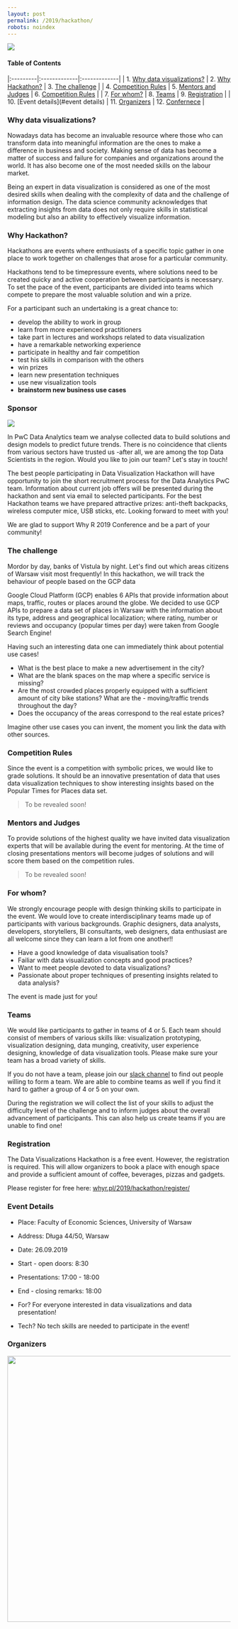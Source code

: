 ```yaml
---
layout: post
permalink: /2019/hackathon/
robots: noindex
---
```


<img src="/foundation/images/fulls/whyr2019/hackathon/plakat_hackathon2.jpg" class="fit image">

#### Table of Contents

|:---------|:-------------|:-------------|
| 1. [Why data visualizations?](#why-data-visualizations) | 2. [Why Hackathon?](#why-hackathon) |  3. [The challenge](#the-challenge) |
| 4. [Competition Rules](#competition-rules) | 5. [Mentors and Judges](#mentors-and-judges) | 6. [Competition Rules](#fourth-examplehttpwwwfourthexamplecom) |
| 7. [For whom?](#for-whom) | 8. [Teams](#teams) | 9. [Registration](#registration) |
| 10. [Event details](#event details) | 11. [Organizers](#organizers) | 12. [Confernece](whyr.pl/2019/) |

### Why data visualizations?

Nowadays data has become an invaluable resource where those who can transform data into meaningful information are the ones to make a difference in business and society. Making sense of data has become a matter of success and failure for companies and organizations around the world. It has also become one of the most needed skills on the labour market.<br>

Being an expert in data visualization is considered as one of the most desired skills when dealing with the complexity of data and the challenge of information design. The data science community acknowledges that extracting insights from data does not only require skills in statistical modeling but also an ability to effectively visualize information.<br>

### Why Hackathon?

Hackathons are events where enthusiasts of a specific topic gather in one place to work together on challenges that arose for a particular community.<br>

Hackathons tend to be timepressure events, where solutions need to be created quicky and  active cooperation between participants is necessary. To set the pace of the event, participants are divided into teams which compete to prepare the most valuable solution and win a prize. <br>

For a participant such an undertaking is a great chance to: <br>

<ul>
<li>develop the ability to work in group</li>
<li>learn from more experienced practitioners</li>
<li>take part in lectures and workshops related to data visualization</li>
<li>have a remarkable networking experience</li>
<li>participate in healthy and fair competition</li>
<li>test his skills in comparison with the others</li>
<li>win prizes</li>
<li>learn new presentation techniques</li>
<li>use new visualization tools</li>
<li><b>brainstorm new business use cases</b></li>
</ul>

### Sponsor

<img src="/foundation/images/fulls/whyr2019/hackathon/PwC_logo_new.jpg" class="fit image">

In PwC Data Analytics team we analyse collected data to build solutions and design models to predict future trends. There is no coincidence that clients from various sectors have trusted us  -after all, we are among the top Data Scientists in the region. Would you like to join our team? Let's stay in touch! <br>

The best people participating in Data Visualization Hackathon will have opportunity to join the short recruitment process for the Data Analytics PwC team. Information about current job offers will be presented during the hackathon and sent via email to selected participants. For the best Hackathon teams we have prepared attractive prizes: anti-theft backpacks, wireless computer mice, USB sticks, etc. Looking forward to meet with you! <br>

We are glad to support Why R 2019 Conference and be a part of your community! 

### The challenge

Mordor by day, banks of Vistula by night. 
Let's find out which areas citizens of Warsaw visit most frequently! 
In this hackathon, we will track the behaviour of people based on the GCP data

Google Cloud Platform (GCP) enables 6 APIs that provide information about maps, traffic, routes or places around the globe. We decided to use GCP APIs to prepare a data set of places in Warsaw with the information about its type, address and geographical localization; where rating, number or reviews and occupancy (popular times per day) were taken from Google Search Engine!

Having such an interesting data one can immediately think about potential use cases! 

- What is the best place to make a new advertisement in the city? 
- What are the blank spaces on the map where a specific service is missing? 
- Are the most crowded places properly equipped with a sufficient amount of city bike stations? What are the - moving/traffic trends throughout the day? 
- Does the occupancy of the areas correspond to the real estate prices?

Imagine other use cases you can invent, the moment you link the data with other sources.

### Competition Rules

Since the event is a competition with symbolic prices, we would like to grade solutions.
It should be an innovative presentation of data that uses data visualization techniques to show interesting insights based on the Popular Times for Places data set.

> To be revealed soon!

### Mentors and Judges

To provide solutions of the highest quality we have invited data visualization experts that will be available during the event for mentoring. At the time of closing presentations mentors will become judges of solutions and will score them based on the competition rules.

> To be revealed soon!

### For whom?

We strongly encourage people with design thinking skills to participate in the event.
We would love to create interdisciplinary teams made up of participants with various backgrounds. 
Graphic designers, data analysts, developers, storytellers, BI consultants, web designers, 
data enthusiast are all  welcome since they can learn a lot from one another!!

- Have a good knowledge of data visualisation tools?
- Failiar with data visualization concepts and good practices? 
- Want to meet people devoted to data visualizations? 
- Passionate about proper techniques of presenting insights related to data analysis? 

The event is made just for you!

### Teams

We would like participants to gather in teams of 4 or 5. Each team should consist of members of various skills like: visualization prototyping, visualization designing, data munging, creativity, user experience designing, knowledge of data visualization tools.
Please make sure your team has a broad variety of skills.

If you do not have a team, please join our [slack channel](https://www.google.com/url?q=https://join.slack.com/t/whyr/shared_invite/enQtNzQwODg5NDIxNDI0LTQ3YjNkYTk5YzBmN2ZkNmQyNDAxNGIyMDBhMmQ2OTdhMjdkOGVjNTUwMjQ0YjViNTBjNWU1YzhiN2NlMjk4YTk&sa=D&ust=1567362690065000&usg=AFQjCNHIh5bEtq5jGiJW1UdzQef54v-tmw) to find out people willing to form a team. We are able to combine teams as well if you find it hard to gather a group of 4 or 5 on your own.

During the registration we will collect the list of your skills to adjust the difficulty level of the challenge and to inform judges about the overall advancement of participants.
This can also help us create teams if you are unable to find one!


### Registration

The Data Visualizations Hackathon is a free event. However, the registration is required. This will allow organizers to book a place with enough space and provide a sufficient amount of coffee, beverages, pizzas and gadgets.

Please register for free here: [whyr.pl/2019/hackathon/register/](https://docs.google.com/forms/d/e/1FAIpQLScCC8nq1MaFrSRwyaSqMNEMOKzDRAXlRgGn-EjVPh-qoov4cA/viewform?vc=0&c=0&w=1&usp=mail_form_link)

### Event Details

- Place: Faculty of Economic Sciences, University of Warsaw
- Address: Długa 44/50, Warsaw
- Date: 26.09.2019
- Start - open doors: 8:30
- Presentations: 17:00 - 18:00
- End - closing remarks: 18:00

- For? For everyone interested in data visualizations and data presentation!
- Tech? No tech skills are needed to participate in the event!

### Organizers

<div class="row">
    <p>
        <img src="/foundation/images/fulls/whyr2019/hackathon/sponsors.png" style="width:600px">
    </p>
</div>
